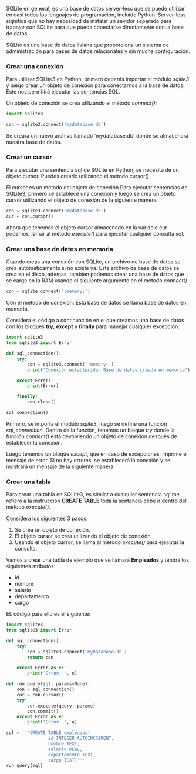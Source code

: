 SQLite en general, es una base de datos server-less que se puede utilizar en casi todos los lenguajes de programación, incluido Python. Server-less significa que no hay necesidad de instalar un sevidor separado para trabajar con SQLite para que pueda conectarse directamente con la base de datos.

SQLite es una base de datos liviana que proporciona un sistema de administración para bases de datos relacionales y sin mucha configuración.  


### <a name="#1">Crear una conexión</a>

Para utilizar SQLite3 en Python, primero deberás importar el módulo *sqlite3* y
luego crear un objeto de conexión para conectarnos a la base de datos. Este nos permitirá ejecutar las sentencias SQL.  

Un objeto de conexión se crea utilizando el método *connect():*  

```python
import sqlite3

con = sqlite3.connect('mydatabase.db')
```

Se creará un nuevo archivo llamado 'mydatabase.db' donde se almacenará nuestra base de datos.

### <a name="#1">Crear un cursor</a>

Para ejecutar una sentencia sql de SQLite en Python, se necesita de un objeto cursor. Puedes crearlo utilizando el método cursor().

El cursor es un método del objeto de conexión.Para ejecutar sentencias de SQLite3, primero se establece una conexión y luego se crea un objeto cursor utilizando el objeto de conexión de la siguiente manera:

```python
con = sqlite3.connect('mydatabase.db')
cur = con.cursor()
```
Ahora que tenemos el objeto cursor almacenado en la variable cur podemos llamar al método *execute()* para ejecutar cualquier consulta sql.



### <a name="#2">Crear una base de datos en memoria</a>

Cuando creas una conexión con SQLite, un archivo de base de datos se crea automáticamente si no existe ya. Este archivo de base de datos se crea en el disco, ademas, también podemos crear una base de datos que se carge en la RAM usando el siguiente argumento en el método *connect()*  

```python
con = sqlite.connect(':memory:')
```
Con el método de conexión. Esta base de datos se llama base de datos en memoria.

Considera el código a continuación en el que creamos una base de datos con los bloques **try**, **except** y **finally** para manejar cualquier excepción:  

```python
import sqlite3
from sqlite3 import Error

def sql_connection():
    try:
        con = sqlite3.connect(':memory:')
        print("Conexión establecida: Base de datos creada en memoria")

    except Error:
        print(Error)

    finally:
        con.close()

sql_connection()
```  

Primero, se importa el módulo *sqlite3*, luego se define una función *sql_connection.* Dentro de la función, tenemos un bloque *try* donde la función *connect()* está devolviendo un objeto de conexión después de establecer la conexión.  

Luego tenemos un bloque *except*, que en caso de excepciones, imprime el mensaje de error. Si no hay errores, se establecerá la conexión y se mostrará un mensaje de la siguiente manera.  


### <a name="#2">Crear una tabla</a>

Para crear una tabla en SQLite3, es similar a cualquier sentencia sql me refiero a la instrucción **CREATE TABLE** toda la sentencia debe ir dentro del método *execute()*.

Considera los siguientes 3 pasos: 
	
1. Se crea un objeto de conexión.
2. El objeto cursor se crea utilizando el objeto de conexión.
3. Usando el objeto cursor, se llama al método *execute()* para ejecutar la consulta.

Vamos a crear una tabla de ejemplo que se llamará **Empleados** y tendrá los siguientes atributos:  

- id
- nombre
- salario
- departamento
- cargo

EL código para ello es el siguiente:  

```python
import sqlite3
from sqlite3 import Error

def sql_connection():
    try:
        con = sqlite3.connect('mydatabase.db')
        return con

    except Error as e:
    	print('Error: ', e)

def run_query(sql, params=None):
	con = sql_connection()
	cur = con.cursor()
	try:
		cur.execute(query, params)
		con.commit()
	except Error as e:
		print('Error: ', e)

sql = '''CREATE TABLE empleados(
				id INTEGER AUTOINCREMENT,
				nombre TEXT,
				salario REAL,
				departamemto TEXT,
				cargo TEXT)'''
run_query(sql)
```


